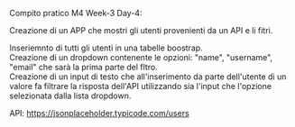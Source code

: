 Compito pratico M4 Week-3 Day-4:

Creazione di un APP che mostri gli utenti provenienti da un API e li fitri. 

Inseriemnto di tutti gli utenti in una tabelle boostrap.<br>
Creazione di un dropdown contenente le opzioni: "name", "username", "email" che sarà la prima parte del fltro.<br>
Creazione di un input di testo che all'inserimento da parte dell'utente di un valore fa filtrare la risposta dell'API utilizzando sia l'input che l'opzione selezionata dalla lista dropdown.

API: https://jsonplaceholder.typicode.com/users

